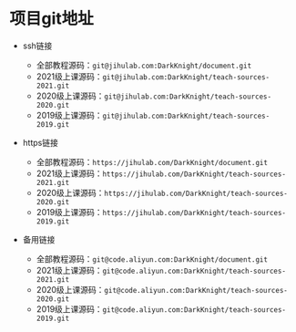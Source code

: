 # 项目git地址

- ssh链接
  - 全部教程源码：`git@jihulab.com:DarkKnight/document.git`
  - 2021级上课源码：`git@jihulab.com:DarkKnight/teach-sources-2021.git`
  - 2020级上课源码：`git@jihulab.com:DarkKnight/teach-sources-2020.git`
  - 2019级上课源码：`git@jihulab.com:DarkKnight/teach-sources-2019.git`

- https链接
  - 全部教程源码：`https://jihulab.com/DarkKnight/document.git`
  - 2021级上课源码：`https://jihulab.com/DarkKnight/teach-sources-2021.git`
  - 2020级上课源码：`https://jihulab.com/DarkKnight/teach-sources-2020.git`
  - 2019级上课源码：`https://jihulab.com/DarkKnight/teach-sources-2019.git`

- 备用链接
  - 全部教程源码：`git@code.aliyun.com:DarkKnight/document.git`
  - 2021级上课源码：`git@code.aliyun.com:DarkKnight/teach-sources-2021.git`
  - 2020级上课源码：`git@code.aliyun.com:DarkKnight/teach-sources-2020.git`
  - 2019级上课源码：`git@code.aliyun.com:DarkKnight/teach-sources-2019.git`
